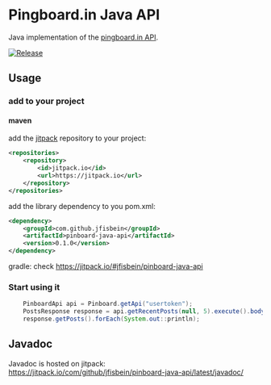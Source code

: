 Pingboard.in Java API
=====================

Java implementation of the [pingboard.in API](https://pinboard.in/api/).

[![Release](https://jitpack.io/v/jfisbein/pinboard-java-api.svg)](https://jitpack.io/#jfisbein/pinboard-java-api)

Usage
-----

### add to your project
#### maven
add the [jitpack](https://jitpack.io) repository to your project:
```xml
<repositories>
    <repository>
        <id>jitpack.io</id>
        <url>https://jitpack.io</url>
    </repository>
</repositories>
```
add the library dependency to you pom.xml:
```xml
<dependency>
    <groupId>com.github.jfisbein</groupId>
    <artifactId>pinboard-java-api</artifactId>
    <version>0.1.0</version>
</dependency>
```

gradle: check https://jitpack.io/#jfisbein/pinboard-java-api

### Start using it 
```java
    PinboardApi api = Pinboard.getApi("usertoken");
    PostsResponse response = api.getRecentPosts(null, 5).execute().body();
    response.getPosts().forEach(System.out::println);
```

## Javadoc
Javadoc is hosted on jitpack: https://jitpack.io/com/github/jfisbein/pinboard-java-api/latest/javadoc/
